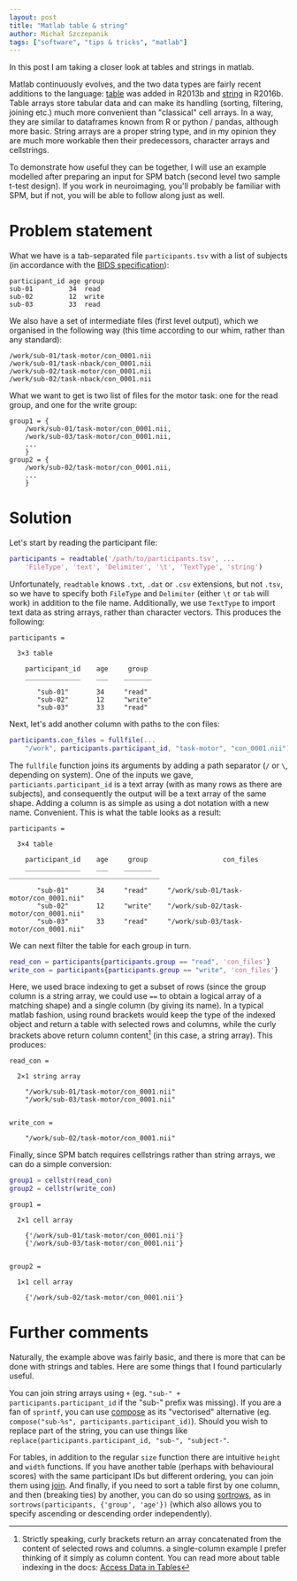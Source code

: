 ```yaml
---
layout: post
title: "Matlab table & string"
author: Michał Szczepanik
tags: ["software", "tips & tricks", "matlab"]
---
```


In this post I am taking a closer look at tables and strings in matlab.

Matlab continuously evolves, and the two data types are fairly recent additions to the language: [table](https://www.mathworks.com/help/matlab/ref/table.html) was added in R2013b and [string](https://www.mathworks.com/help/matlab/ref/string.html) in R2016b. Table arrays store tabular data and can make its handling (sorting, filtering, joining etc.) much more convenient than "classical" cell arrays. In a way, they are similar to dataframes known from R or python / pandas, although more basic. String arrays are a proper string type, and in my opinion they are much more workable then their predecessors, character arrays and cellstrings.

To demonstrate how useful they can be together, I will use an example modelled after preparing an input for SPM batch (second level two sample t-test design). If you work in neuroimaging, you'll probably be familiar with SPM, but if not, you will be able to follow along just as well.


# Problem statement
What we have is a tab-separated file `participants.tsv` with a list of subjects (in accordance with the [BIDS specification](https://bids-specification.readthedocs.io/en/stable/03-modality-agnostic-files.html#participants-file)):

```
participant_id age group
sub-01         34  read
sub-02         12  write
sub-03         33  read
```

We also have a set of intermediate files (first level output), which we organised in the following way (this time according to our whim, rather than any standard):

```
/work/sub-01/task-motor/con_0001.nii
/work/sub-01/task-nback/con_0001.nii
/work/sub-02/task-motor/con_0001.nii
/work/sub-02/task-nback/con_0001.nii
```

What we want to get is two list of files for the motor task: one for the read group, and one for the write group:

```
group1 = {
	/work/sub-01/task-motor/con_0001.nii,
	/work/sub-03/task-motor/con_0001.nii,
	...
	}
group2 = {
	/work/sub-02/task-motor/con_0001.nii,
	...
	}
```

# Solution

Let's start by reading the participant file:

```matlab
participants = readtable('/path/to/participants.tsv', ...
	'FileType', 'text', 'Delimiter', '\t', 'TextType', 'string')
```

Unfortunately, `readtable` knows `.txt`, `.dat` or `.csv` extensions, but not `.tsv`, so we have to specify both `FileType` and `Delimiter` (either `\t` or `tab` will work) in addition to the file name. Additionally, we use `TextType` to import text data as string arrays, rather than character vectors. This produces the following:

```
participants =

  3×3 table

    participant_id    age     group 
    ______________    ___    _______

       "sub-01"       34     "read" 
       "sub-02"       12     "write"
       "sub-03"       33     "read" 

```

Next, let's add another column with paths to the con files:

```matlab
participants.con_files = fullfile(...
	"/work", participants.participant_id, "task-motor", "con_0001.nii")
```

The `fullfile` function joins its arguments by adding a path separator (`/` or `\`, depending on system). One of the inputs we gave, `particiants.participant_id` is a text array (with as many rows as there are subjects), and consequently the output will be a text array of the same shape. Adding a column is as simple as using a dot notation with a new name. Convenient. This is what the table looks as a result:

```
participants =

  3×4 table

    participant_id    age     group                   con_files               
    ______________    ___    _______    ______________________________________

       "sub-01"       34     "read"     "/work/sub-01/task-motor/con_0001.nii"
       "sub-02"       12     "write"    "/work/sub-02/task-motor/con_0001.nii"
       "sub-03"       33     "read"     "/work/sub-03/task-motor/con_0001.nii"
```

We can next filter the table for each group in turn.

```matlab
read_con = participants{participants.group == "read", 'con_files'}
write_con = participants{participants.group == "write", 'con_files'}
```

Here, we used brace indexing to get a subset of rows (since the group column is a string array, we could use `==` to obtain a logical array of a matching shape) and a single column (by giving its name). In a typical matlab fashion, using round brackets would keep the type of the indexed object and return a table with selected rows and columns, while the curly brackets above return column content[^1] (in this case, a string array). This produces:

```
read_con = 

  2×1 string array

    "/work/sub-01/task-motor/con_0001.nii"
    "/work/sub-03/task-motor/con_0001.nii"


write_con = 

    "/work/sub-02/task-motor/con_0001.nii"
```

Finally, since SPM batch requires cellstrings rather than string arrays, we can do a simple conversion:

```matlab
group1 = cellstr(read_con)
group2 = cellstr(write_con)
```

```
group1 =

  2×1 cell array

    {'/work/sub-01/task-motor/con_0001.nii'}
    {'/work/sub-03/task-motor/con_0001.nii'}


group2 =

  1×1 cell array

    {'/work/sub-02/task-motor/con_0001.nii'}
```

# Further comments

Naturally, the example above was fairly basic, and there is more that can be done with strings and tables. Here are some things that I found particularly useful. 

You can join string arrays using `+` (eg. `"sub-" + participants.participant_id` if the "sub-" prefix was missing). If you are a fan of `sprintf`, you can use [compose](https://www.mathworks.com/help/matlab/ref/compose.html) as its "vectorised" alternative (eg. `compose("sub-%s", participants.participant_id)`). Should you wish to replace part of the string, you can use things like `replace(participants.participant_id, "sub-", "subject-"`.

For tables, in addition to the regular `size` function there are intuitive `height` and `width` functions. If you have another table (perhaps with behavioural scores) with the same participant IDs but different ordering, you can join them using [join](https://www.mathworks.com/help/matlab/ref/table.join.html). And finally, if you need to sort a table first by one column, and then (breaking ties) by another, you can do so using [sortrows](https://www.mathworks.com/help/matlab/ref/double.sortrows.html), as in `sortrows(participants, {'group', 'age'})` (which also allows you to specify ascending or descending order independently).

[^1]: Strictly speaking, curly brackets return an array concatenated from the content of selected rows and columns.  a single-column example I prefer thinking of it simply as column content. You can read more about table indexing in the docs: [Access Data in Tables](https://www.mathworks.com/help/matlab/matlab_prog/access-data-in-a-table.html)
